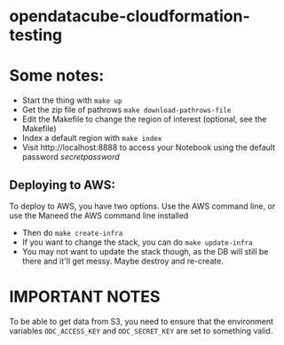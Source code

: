 # opendatacube-cloudformation-testing
 
# Some notes:
 * Start the thing with `make up`
 * Get the zip file of pathrows `make download-pathrows-file`
 * Edit the Makefile to change the region of interest (optional, see the Makefile) 
 * Index a default region with `make index`
 * Visit http://localhost:8888 to access your Notebook using the default password *secretpassword*


## Deploying to AWS:
To deploy to AWS, you have two options. Use the AWS command line, or use the Maneed the AWS command line installed
 * Then do `make create-infra`
 * If you want to change the stack, you can do `make update-infra`
 * You may not want to update the stack though, as the DB will still be there and it'll get messy. Maybe destroy and re-create.

# IMPORTANT NOTES
To be able to get data from S3, you need to ensure that the environment variables `ODC_ACCESS_KEY` and `ODC_SECRET_KEY` are set to something valid.